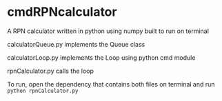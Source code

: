 # cmdRPNcalculator
A RPN calculator written in python using numpy built to run on terminal

calculatorQueue.py implements the Queue class

calculatorLoop.py implements the Loop using python cmd module

rpnCalculator.py calls the loop

To run, open the dependency that contains both files on terminal and run
```python rpnCalculator.py```
